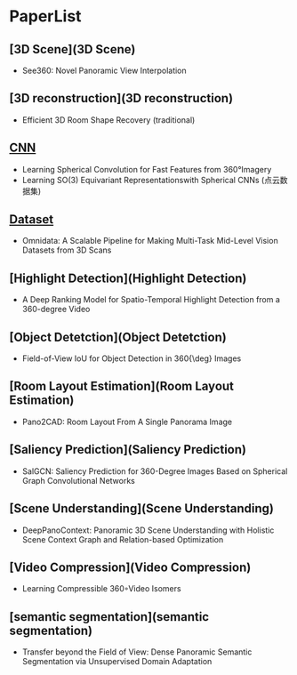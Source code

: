 # PaperList

## [3D Scene](3D Scene)

- See360: Novel Panoramic View Interpolation


## [3D reconstruction](3D reconstruction)

- Efficient 3D Room Shape Recovery (traditional)

## [CNN](CNN)

- Learning Spherical Convolution for Fast Features from 360°Imagery
- Learning SO(3) Equivariant Representationswith Spherical CNNs (点云数据集)

## [Dataset](Dataset)

- Omnidata: A Scalable Pipeline for Making Multi-Task Mid-Level Vision Datasets from 3D Scans


## [Highlight Detection](Highlight Detection)

- A Deep Ranking Model for Spatio-Temporal Highlight Detection from a 360-degree Video

## [Object Detetction](Object Detetction)

- Field-of-View IoU for Object Detection in 360{\deg} Images

## [Room Layout Estimation](Room Layout Estimation)

- Pano2CAD: Room Layout From A Single Panorama Image

## [Saliency Prediction](Saliency Prediction)

- SalGCN: Saliency Prediction for 360-Degree Images Based on Spherical Graph Convolutional Networks

## [Scene Understanding](Scene Understanding)

- DeepPanoContext: Panoramic 3D Scene Understanding with Holistic Scene Context Graph and Relation-based Optimization

## [Video Compression](Video Compression)

- Learning Compressible 360◦Video Isomers

## [semantic segmentation](semantic segmentation)

- Transfer beyond the Field of View: Dense Panoramic Semantic Segmentation via Unsupervised Domain Adaptation
